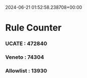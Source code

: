 2024-06-21 01:52:58.238708+00:00
# Rule Counter 
 ### UCATE : 472840

 ### Veneto : 74304

 ### Allowlist : 13930
